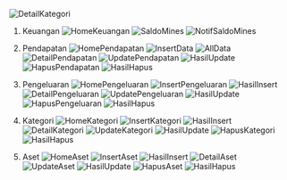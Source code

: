 ![DetailKategori](https://github.com/user-attachments/assets/356901c8-e818-40ea-ada3-a05c0ec5d65a)
1. Keuangan
![HomeKeuangan](https://github.com/user-attachments/assets/f6164f66-a95f-411f-8079-f6146162b8a7)
![SaldoMines](https://github.com/user-attachments/assets/c83a7731-96ca-4ebb-a426-1a7613bfb0ee)
![NotifSaldoMines](https://github.com/user-attachments/assets/e93a418b-e729-4774-b544-4c908b90e58d)

2. Pendapatan
![HomePendapatan](https://github.com/user-attachments/assets/c833d994-b615-4773-a58a-2ace7c9a69a2)
![InsertData](https://github.com/user-attachments/assets/352bcc95-cfd8-4c53-b3ba-eb02d35ba13d)
![AllData](https://github.com/user-attachments/assets/25d57399-1580-4fa3-84de-65b366d08a4e)
![DetailPendapatan](https://github.com/user-attachments/assets/a588b503-5c00-4622-b683-9d9ba41eadcf)
![UpdatePendapatan](https://github.com/user-attachments/assets/fc558483-edd8-4aaa-8bae-dc39c9a3ec8b)
![HasilUpdate](https://github.com/user-attachments/assets/e707c517-a40d-4596-90d1-a55108b5c277)
![HapusPendapatan](https://github.com/user-attachments/assets/10e214ac-9746-44bc-8232-f1db524d1aea)
![HasilHapus](https://github.com/user-attachments/assets/adad95c7-29fd-4770-a91a-527839b2a2d5)

3. Pengeluaran
![HomePengeluaran](https://github.com/user-attachments/assets/caba50f5-977e-4bdf-a9f4-2a46f337db61)
![InsertPengeluaran](https://github.com/user-attachments/assets/f25fab91-7f53-4298-98b9-c36137836b68)
![HasilInsert](https://github.com/user-attachments/assets/1bedd09d-bef5-44b7-b17e-b0cb03892578)
![DetailPengeluaran](https://github.com/user-attachments/assets/af527b1a-31ed-4a1a-9575-bc539abea1ec)
![UpdatePengeluaran](https://github.com/user-attachments/assets/d7e06bcb-9bd5-4503-ad29-5d10512ac756)
![HasilUpdate](https://github.com/user-attachments/assets/8957bfcb-c64a-4a6c-96a5-acc5e8d6334c)
![HapusPengeluaran](https://github.com/user-attachments/assets/f8082c57-35a2-4c1e-9582-76cb3de5673d)
![HasilHapus](https://github.com/user-attachments/assets/f9b3399b-bd66-48c4-8f6c-8c035b9d6847)

4. Kategori
![HomeKategori](https://github.com/user-attachments/assets/de8290d1-b886-4530-8cc0-35ccb8dbaf15)
![InsertKategori](https://github.com/user-attachments/assets/1e31e057-7921-4010-80a4-36f817e28c27)
![HasilInsert](https://github.com/user-attachments/assets/9336c377-ccce-4be0-bf8e-69e99ef39a35)
![DetailKategori](https://github.com/user-attachments/assets/04529160-36fc-43b0-87ca-fbd525fd6b04)
![UpdateKategori](https://github.com/user-attachments/assets/da87e824-fc23-48c3-b19f-b005735ca54d)
![HasilUpdate](https://github.com/user-attachments/assets/e1840d8c-31e5-4a19-820d-a2e1cdc27e38)
![HapusKategori](https://github.com/user-attachments/assets/2ac12264-cfcd-42f1-96fc-3688a60186ed)
![HasilHapus](https://github.com/user-attachments/assets/53379f03-d4fc-4779-8093-49971fcce49b)

5. Aset
![HomeAset](https://github.com/user-attachments/assets/35b3c87a-84d1-4e4f-a069-2b3457d78032)
![InsertAset](https://github.com/user-attachments/assets/cd3c5db0-609f-436a-ae72-045493b96ce4)
![HasilInsert](https://github.com/user-attachments/assets/a23a8643-c7be-49ad-af01-2da9b5291af3)
![DetailAset](https://github.com/user-attachments/assets/61b397cc-048c-4ef4-8847-a19259f7486f)
![UpdateAset](https://github.com/user-attachments/assets/d7df529e-32e8-4922-9949-2d161cafb03f)
![HasilUpdate](https://github.com/user-attachments/assets/6560dbff-6eeb-40ba-9b38-9de8cfdb6d8b)
![HapusAset](https://github.com/user-attachments/assets/f2dcfc19-382e-4b2f-82a5-21adfb4503db)
![HasilHapus](https://github.com/user-attachments/assets/6c1344b4-3d89-4c3a-889d-6582c5a3af48)
